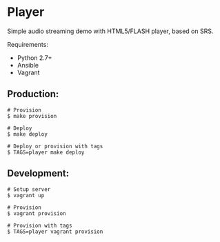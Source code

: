 # Player
Simple audio streaming demo with HTML5/FLASH player, based on SRS.

Requirements:
- Python 2.7+
- Ansible
- Vagrant

## Production:

    # Provision
    $ make provision

    # Deploy
    $ make deploy

    # Deploy or provision with tags
    $ TAGS=player make deploy

## Development:

    # Setup server
    $ vagrant up

    # Provision
    $ vagrant provision

    # Provision with tags
    $ TAGS=player vagrant provision
